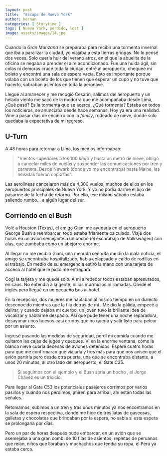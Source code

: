 ```yaml
---
layout: post
title:  "Escape de Nueva York"
author: hernan
categories: [ Storytime ]
tags: [ Nueva York, perdido, lost ]
image: assets/images/14.jpg
---
```


Cuando la *Gran Manzana* se preparaba para recibir una tormenta invernal que iba a paralizar la ciudad, yo viajaba a esta tierras gringas.
No lo pensé dos veces. Solo quería huir del verano atroz, en el que la abuelita de la oficina se negaba a prender el aire acondicionado.
Fue una huida ágil, sin colas ni demoras crucé toda la ciudad, entré al aeropuerto, chequeé mi boleto y encontré una sala de espera vacía. Esto es importante porque volaba con un boleto de los que tienen que esperar un cupo y no tuve que hacerlo, sobraban asientos en toda la aeronave. 

Llegué al amanecer y me recogió Cesarín, salimos del aeropuerto y un helado viento me sacó de la modorra que me acompañaba desde Lima, ¿Qué pasó? Es la tormenta que se acerca, ¿Qué tormenta?
Estaba en todos los noticieros, se anunciaba desde hace semanas. Hoy ya era una realidad. Vine a pasar días de encierro con la _family_, rodeado de nieve, donde solo quedaba la expectativa de mi regreso.

## U-Turn

A 48 horas para retornar a Lima, los medios informaban: 
> "Vientos superiores a los 100 km/h y hasta un metro de nieve, obligó a cancelar miles de vuelos y suspender las comunicaciones por tren y carretera. Desde Newark (donde yo me encontraba) hasta Maine, las nevadas fueron copiosas".

Las aerolíneas cancelaron más de 4,300 vuelos, muchos de ellos en los aeropuertos principales de Nueva York. Y yo no podía darme el lujo de pasarme de la fecha de retorno. Por ello, ese mismo sábado estaba saliendo rumbo... a algún lugar del sur. 

## Corriendo en el Bush

Volé a Houston (Texas), el amigo Giani me ayudaría en el aeropuerto George Bush a reembarcar, todo estaba fríamente calculado.  Viajé dos horas en un avión semejante a un bocho (el escarabajo de Volkswagen) con alas, que zumbaba como un abejorro enorme. 

Al llegar no me recibió Giani, una menuda señorita me dio la mala noticia, el amigo se encontraba hospitalizado, había colapsado y caído de rodillas en el trabajo. En medio de su emergencia estiró la mano con una tarjeta de acceso al hotel que  le pidió me entregara. 

Cogí la tarjeta y me quedé solo. A mi alrededor todos estaban apresurados, en caos. No entendía a la gente, ni los murmullos ni llamadas. Olvidé el inglés pero llegué en un pequeño bus al hotel. 

En la recepción, dos mujeres me hablaban al mismo tiempo en un dialecto desconocido mientras que la fila detrás de mí . Me dio la pálida, empecé a delirar, y cuando dejaba mi cuerpo, un joven tuvo la brillante idea de vocalizar y hablarme despacio. Así que pude tener una noche reparadora, desayunar unos huevos casi crudos que no quería y salir listo para pelear por un asiento.

Ingresé pasando las medidas de seguridad, perdí mi comida cuando me quitaron las cajas de jugos y queques.  Vi en la enorme ventana, cómo la blanca nieve cubría decenas de aviones detenidos. Esperé cuatro horas para que me confirmaran que viajaría  y tres más para que nos avisen que el avión partiría pero desde otra puerta, una que se encontraba distante, a unos 20 minutos, al otro lado del aeropuerto, el Gate C35. 

> Si seguimos con el ejemplo y el Bush sería un bocho , el Jorge Chávez es un triciclo. 

Para llegar al Gate C53 los potenciales pasajeros corrimos por varios pasillos y cuando nos perdimos, ¡miren para arriba!, ahí están todas las señales. 

Retomamos, subimos a un tren y tras unos minutos ya nos encontramos en la sala de espera respectiva, donde me hice de tres latas de gaseosas, galletas y chocolates que brindaban por la espera, no sabía si esta espera se prolongaría por días. 

Pero un par de horas después pude embarcar, en un avión que se asemejaba a una gran combi de 10 filas de asientos, repletas de peruanos que reían, niños que lloraban y muchachos que tendía su ropa, el Perú ya estaba cerca.
